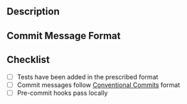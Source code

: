 ## Description
<!--
  Describe the change at a high-level.
-->

## Commit Message Format
<!--
  This project uses Conventional Commits for automated versioning and changelog generation.
  Ensure your commit messages follow this format:

  - feat: A new feature (triggers MINOR version bump)
  - fix: A bug fix (triggers PATCH version bump)
  - feat!: A breaking change (triggers MAJOR version bump)
  - docs: Documentation changes
  - chore: Maintenance tasks
  - test: Adding or updating tests

  Examples:
  - feat: add expectation for null value validation
  - fix: correct type hint in expect_value_greater_than
  - feat!: remove deprecated validation methods
-->

## Checklist
<!--
  Please consider the following when submitting code changes.

  Note: You can check the boxes once you submit, or put an x in the [ ] like [x]
-->

-   [ ] Tests have been added in the prescribed format
-   [ ] Commit messages follow [Conventional Commits](https://www.conventionalcommits.org/) format
-   [ ] Pre-commit hooks pass locally
